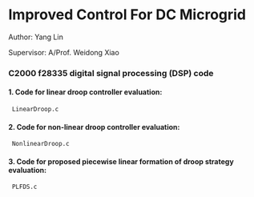 # Improved Control For DC Microgrid

Author: Yang Lin

Supervisor: A/Prof. Weidong Xiao

### C2000 f28335 digital signal processing (DSP) code 

#### 1. Code for linear droop controller evaluation: 
```
 LinearDroop.c
```

#### 2. Code for non-linear droop controller evaluation: 
```
 NonlinearDroop.c
```

#### 3. Code for proposed piecewise linear formation of droop strategy evaluation: 
```
 PLFDS.c
```



